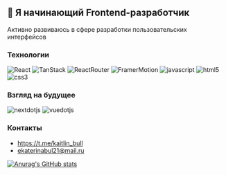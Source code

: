 ## 👋 Я начинающий Frontend-разработчик

Активно развиваюсь в сфере разработки пользовательских интерфейсов

### Технологии

![React](https://img.shields.io/badge/-React-black?style=for-the-badge&logo=react&logoColor=15e0eb)
![TanStack](https://img.shields.io/badge/-TanStack-black?style=for-the-badge&logo=reactquery&logoColor=yellow)
![ReactRouter](https://img.shields.io/badge/-ReactRouter-black?style=for-the-badge&logo=ReactRouter&logoColor=red)
![FramerMotion](https://img.shields.io/badge/-framer-black?style=for-the-badge&logo=framer&logoColor=f745ee)
![javascript](https://img.shields.io/badge/-javascript-black?style=for-the-badge&logo=javascript&logoColor=yellow)
![html5](https://img.shields.io/badge/-html5-black?style=for-the-badge&logo=html5&logoColor=red)
![css3](https://img.shields.io/badge/-css3-black?style=for-the-badge&logo=css3&logoColor=1572B6)

### Взгляд на будущее 
![nextdotjs](https://img.shields.io/badge/-next.js-black?style=for-the-badge&logo=nextdotjs&logoColor=white)
![vuedotjs](https://img.shields.io/badge/-vue.js-black?style=for-the-badge&logo=vuedotjs&logoColor=4FC08D)

### Контакты
- https://t.me/kaitlin_bull
- ekaterinabul21@mail.ru

[![Anurag's GitHub stats](https://github-readme-stats.vercel.app/api?username=katlinbulycheva&show_icons=true&hide=stars&theme=radical)](https://github.com/anuraghazra/github-readme-stats)
